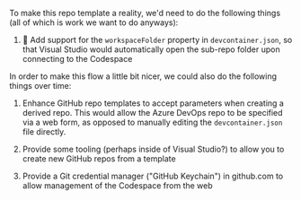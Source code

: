 To make this repo template a reality, we'd need to do the following things (all of which is work we want to do anyways):

1. :runner: Add support for the `workspaceFolder` property in `devcontainer.json`, so that Visual Studio would automatically open the sub-repo folder upon connecting to the Codespace

In order to make this flow a little bit nicer, we could also do the following things over time:

1. Enhance GitHub repo templates to accept parameters when creating a derived repo. This would allow the Azure DevOps repo to be specified via a web form, as opposed to manually editing the `devcontainer.json` file directly.

1. Provide some tooling (perhaps inside of Visual Studio?) to allow you to create new GitHub repos from a template

1. Provide a Git credential manager ("GitHub Keychain") in github.com to allow management of the Codespace from the web
